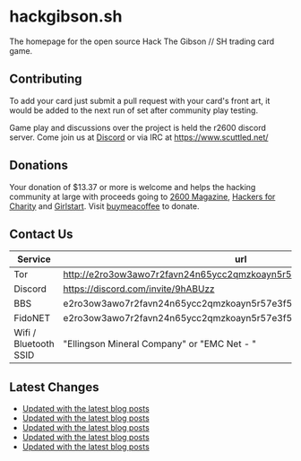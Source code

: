 # hackgibson.sh
The homepage for the open source Hack The Gibson // SH trading card game.


## Contributing

To add your card just submit a pull request with your card's front art, it would be added to the next run of set after community play testing.

Game play and discussions over the project is held the r2600 discord server. Come join us at [Discord](https://discord.com/invite/9hABUzz) or via IRC at https://www.scuttled.net/


## Donations

Your donation of $13.37 or more is welcome and helps the hacking community at large with proceeds going to [2600 Magazine](https://2600.com/), [Hackers for Charity](https://hackersforcharity.org) and [Girlstart](https://girlstart.org).  Visit [buymeacoffee](https://www.buymeacoffee.com/hackgibson.sh) to donate.


## Contact Us

Service | url
-|-
Tor | http://e2ro3ow3awo7r2favn24n65ycc2qmzkoayn5r57e3f56nvjwdcgg32ad.onion
Discord | https://discord.com/invite/9hABUzz
BBS | e2ro3ow3awo7r2favn24n65ycc2qmzkoayn5r57e3f56nvjwdcgg32ad.onion:23
FidoNET | e2ro3ow3awo7r2favn24n65ycc2qmzkoayn5r57e3f56nvjwdcgg32ad.onion:24554
Wifi / Bluetooth SSID | "Ellingson Mineral Company" or "EMC Net - <fidonet address>"

## Latest Changes
<!-- BLOG-POST-LIST:START -->
- [Updated with the latest blog posts](https://github.com/DFW2600/hackgibson.sh/commit/f36a6210550243f2b453b7ecb2eef09db5066c19)
- [Updated with the latest blog posts](https://github.com/DFW2600/hackgibson.sh/commit/ca12c2b7205dd76f607a8ae8ed72ec29bf5bb8e7)
- [Updated with the latest blog posts](https://github.com/DFW2600/hackgibson.sh/commit/25e0b253064c0d9dc15d879644222265d4661572)
- [Updated with the latest blog posts](https://github.com/DFW2600/hackgibson.sh/commit/40d114d5ebbc9b62fb699dd3f27d2d1e4ef7a835)
- [Updated with the latest blog posts](https://github.com/DFW2600/hackgibson.sh/commit/7f39726ea10b3650adfa0ceb3a562274a19a6cad)
<!-- BLOG-POST-LIST:END -->
